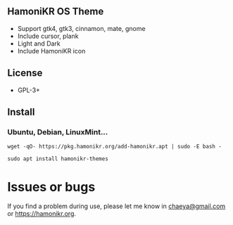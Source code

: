 ## HamoniKR OS Theme

 * Support gtk4, gtk3, cinnamon, mate, gnome
 * Include cursor, plank
 * Light and Dark
 * Include HamoniKR icon

## License

 * GPL-3+

## Install

### Ubuntu, Debian, LinuxMint...
```
wget -qO- https://pkg.hamonikr.org/add-hamonikr.apt | sudo -E bash -

sudo apt install hamonikr-themes
```

# Issues or bugs

 If you find a problem during use, please let me know in chaeya@gmail.com or https://hamonikr.org.
